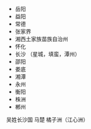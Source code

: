 - 岳阳
- 益阳
- 常德
- 张家界
- 湘西土家族苗族自治州
- 怀化
- 长沙 （星城，填蛮，潭州）
- 邵阳
- 娄底
- 湘潭
- 永州
- 衡阳
- 株洲
- 郴州


吴姓长沙国
马楚
橘子洲（江心洲）